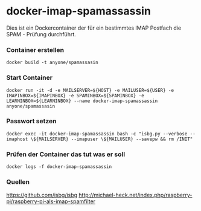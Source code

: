 # docker-imap-spamassassin

Dies ist ein Dockercontainer der für ein bestimmtes IMAP Postfach die SPAM - Prüfung durchführt.

### Container erstellen
`docker build -t anyone/spamassasin`

### Start Container
`docker run -it -d -e MAILSERVER=${HOST} -e MAILUSER=${USER} -e IMAPINBOX=${IMAPINBOX} -e SPAMINBOX=${SPAMINBOX} -e LEARNINBOX=${LEARNINBOX} --name docker-imap-spamassassin anyone/spamassasin`

### Passwort setzen
`docker exec -it docker-imap-spamassassin bash -c "isbg.py --verbose --imaphost \${MAILSERVER} --imapuser \${MAILUSER} --savepw && rm /INIT"`

### Prüfen der Container das tut was er soll
`docker logs -f docker-imap-spamassassin`

### Quellen
https://github.com/isbg/isbg
http://michael-heck.net/index.php/raspberry-pi/raspberry-pi-als-imap-spamfilter
